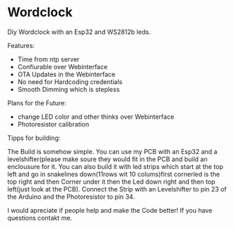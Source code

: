 # Wordclock
Diy Wordclock with an Esp32 and WS2812b leds.

Features: 
- Time from ntp server
- Confiurable over Webinterface
- OTA Updates in the Webinterface 
- No need for Hardcoding credentials
- Smooth Dimming which is stepless

Plans for the Future:
- change LED color and other thinks over Webinterface 
- Photoresistor calibration


Tipps for building:

The Build is somehow simple. You can use my PCB with an Esp32 and a levelshifter(please make soure they would fit in the PCB
and build an enclousure for it.
You can also build it with led strips which start at the top left and go in snakelines down(11rows wit 10 colums)first cornerled is the top right and then Corner under it then the Led down right and then top left(just look at the PCB). Connect the Strip with an Levelshifter to pin 23 of the Arduino and the Photoresistor to pin 34.


I would apreciate if people help and make the Code better!
If you have questions contakt me.
